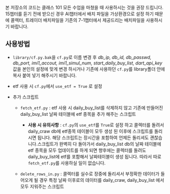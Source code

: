 본 저장소의 코드는 클래스 101 모든 수업을 마쳤을 때 사용하시는 것을 권장 드립니다. 15챕터를 듣기 전에 받으신 경우 AI챕터에서 배치 파일을 가상환경으로 설정 하기 때문에 콜렉터, 트레이더 배치파일을 기존의 7-1챕터에서 제공드리는 배치파일을 사용하시기 바랍니다. 

## 사용방법 

- `library/cf.py.bak`을 `cf.py`로 이름 변경 후 *db_ip, db_id, db_passwd, db_port, imi1_accout, imi1_simul_num, start_daily_buy_list, dart_api_key* 값을 본인의 설정에 맞게 변경 하시거나 
기존에 사용하던 `cf.py`를 library폴더 안에 복사 붙여 넣기 해주시기 바랍니다. 

- etf 사용 시
    `cf.py`에서 `use_etf = True` 로 설정  

- 추가 스크립트 
    - `fetch_etf.py` : etf 사용 시 daily_buy_list를 삭제하지 않고 기존에 만들어진 daily_buy_list 날짜 테이블에 etf 종목을 추가 해주는 스크립트  
        - **사용 시 유의사항** : `cf.py`의 `use_etf`를 `True`로 설정 하고 콜렉터를 돌려서 daily_craw db에 etf종목 테이블이 모두 생성 된 이후에 스크립트를 돌리시면 됩니다. 해당 스크립트는 장시간을 포함하여 언제든 돌리셔도 괜찮습니다.스크립트가 완벽히 다 돌아가서 daily_buy_list db의 날짜 테이블에 etf 종목을 모두 업데이트를 하게 되면 향후에는 콜렉터를 돌려도 daily_buy_list에 etf를 포함해서 날짜테이블이 생성 됩니다. 따라서 따로 `fetch_etf.py`를 사용하실 일이 없습니다.
            
    - `delete_rows_in.py` : 콜렉터를 실수로 장중에 돌리셔서 부정확한 데이터가 들어오게 될 경우 특정 날짜 이후로의 데이터를 daily_craw, daily_buy_list 에서 모두 지워주는 스크립트
        